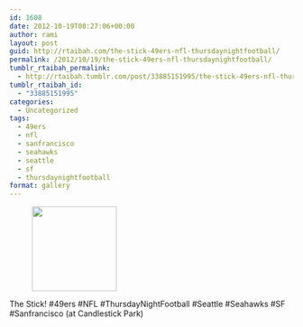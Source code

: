 ```yaml
---
id: 1608
date: 2012-10-19T08:27:06+00:00
author: rami
layout: post
guid: http://rtaibah.com/the-stick-49ers-nfl-thursdaynightfootball/
permalink: /2012/10/19/the-stick-49ers-nfl-thursdaynightfootball/
tumblr_rtaibah_permalink:
  - http://rtaibah.tumblr.com/post/33885151995/the-stick-49ers-nfl-thursdaynightfootball
tumblr_rtaibah_id:
  - "33885151995"
categories:
  - Uncategorized
tags:
  - 49ers
  - nfl
  - sanfrancisco
  - seahawks
  - seattle
  - sf
  - thursdaynightfootball
format: gallery
---
```

<div id='gallery-142' class='gallery galleryid-1608 gallery-columns-3 gallery-size-thumbnail'>
  <figure class='gallery-item'> 
  
  <div class='gallery-icon landscape'>
    <a href='http://139.59.20.41/2012/10/19/the-stick-49ers-nfl-thursdaynightfootball/attachment/1609/'><img width="150" height="150" src="http://139.59.20.41/wp-content/uploads/2012/10/tumblr_mc4st7ip6X1qb4qlko1_1280-150x150.jpg" class="attachment-thumbnail size-thumbnail" alt="" srcset="http://139.59.20.41/wp-content/uploads/2012/10/tumblr_mc4st7ip6X1qb4qlko1_1280-150x150.jpg 150w, http://139.59.20.41/wp-content/uploads/2012/10/tumblr_mc4st7ip6X1qb4qlko1_1280-300x300.jpg 300w, http://139.59.20.41/wp-content/uploads/2012/10/tumblr_mc4st7ip6X1qb4qlko1_1280-100x100.jpg 100w, http://139.59.20.41/wp-content/uploads/2012/10/tumblr_mc4st7ip6X1qb4qlko1_1280.jpg 612w" sizes="100vw" /></a>
  </div></figure>
</div>

The Stick! #49ers #NFL #ThursdayNightFootball #Seattle #Seahawks #SF #Sanfrancisco (at Candlestick Park)